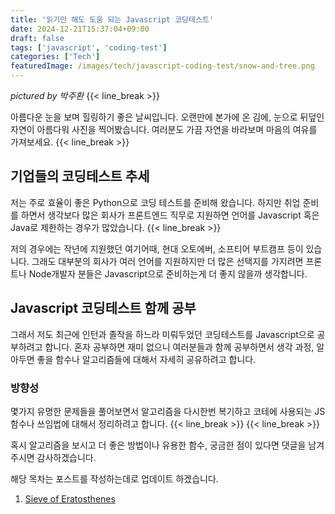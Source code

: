 ```yaml
---
title: '읽기만 해도 도움 되는 Javascript 코딩테스트'
date: 2024-12-21T15:37:04+09:00
draft: false
tags: ['javascript', 'coding-test']
categories: ['Tech']
featuredImage: /images/tech/javascript-coding-test/snow-and-tree.png
---
```


_pictured by 박주환_
{{< line_break >}}

아름다운 눈을 보며 힐링하기 좋은 날씨입니다. 오랜만에 본가에 온 김에, 눈으로 뒤덮인 자연이 아름다워 사진을 찍어봤습니다. 여러분도 가끔 자연을 바라보며 마음의 여유를 가져보세요.
{{< line_break >}}

## 기업들의 코딩테스트 추세

저는 주로 효율이 좋은 Python으로 코딩 테스트를 준비해 왔습니다. 하지만 취업 준비를 하면서 생각보다 많은 회사가 프론트엔드 직무로 지원하면 언어를 Javascript 혹은 Java로 제한하는 경우가 많았습니다.
{{< line_break >}}

저의 경우에는 작년에 지원했던 여기어때, 현대 오토에버, 소프티어 부트캠프 등이 있습니다. 그래도 대부분의 회사가 여러 언어를 지원하지만 더 많은 선택지를 가지려면 프론트나 Node개발자 분들은 Javascript으로 준비하는게 더 좋지 않을까 생각합니다.

## Javascript 코딩테스트 함께 공부

그래서 저도 최근에 인턴과 졸작을 하느라 미뤄두었던 코딩테스트를 Javascript으로 공부하려고 합니다. 혼자 공부하면 재미 없으니 여러분들과 함께 공부하면서 생각 과정, 알아두면 좋을 함수나 알고리즘들에 대해서 자세히 공유하려고 합니다.

### 방향성

몇가지 유명한 문제들을 풀어보면서 알고리즘을 다시한번 복기하고 코테에 사용되는 JS 함수나 쓰임법에 대해서 정리하려고 합니다.
{{< line_break >}}
{{< line_break >}}

혹시 알고리즘을 보시고 더 좋은 방법이나 유용한 함수, 궁금한 점이 있다면 댓글을 남겨주시면 감사하겠습니다.

해당 목차는 포스트를 작성하는데로 업데이트 하겠습니다.

1. [Sieve of Eratosthenes](https://jwanp.github.io/posts/sieve-of-eratosthenes/)
